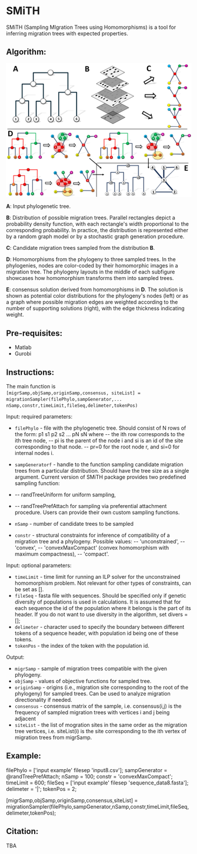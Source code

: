 # SMiTH
SMiTH (Sampling MIgration Trees using Homomorphisms) is a tool for inferring migration trees with expected properties.

## Algorithm:
![alt text](/images/flow.png)

**A**: Input phylogenetic tree. 

**B**: Distribution of possible migration trees. Parallel rectangles depict a probability density function, with each rectangle's width proportional to the corresponding probability. In practice, the distribution is represented either by a random graph model or by a stochastic graph generation procedure. 

**C**: Candidate migration trees sampled from the distribution **B**. 

**D**: Homomorphisms from the phylogeny to three sampled trees. In the phylogenies, nodes are color-coded by their homomorphic images in a migration tree. The phylogeny layouts in the middle of each subfigure showcases how homomorphism transforms them into sampled trees.  

**E**: consensus solution derived from homomorphisms in **D**. The solution is shown as potential color distributions for the phylogeny's nodes (left) or as a graph where possible migration edges are weighted according to the number of supporting solutions (right), with the edge thickness indicating weight.


## Pre-requisites:
   - Matlab
   - Gurobi

## Instructions:

The main function is  
``[migrSamp,objSamp,originSamp,consensus, siteList] = migrationSampler(filePhylo,sampGenerator,...
    nSamp,constr,timeLimit,fileSeq,delimeter,tokenPos)``

Input: required parameters:
- ``filePhylo`` -      file with the phylogenetic tree. Should consist of N rows of the form:
p1 s1
p2 s2
...
pN sN
where
 -- the ith row corresponds to the ith tree node,
 -- pi is the parent of the node i and si is an id of the site corresponding to that node.
 -- pr=0 for the root node r, and si=0 for internal nodes i.

- ``sampGeneratorf`` -  handle to the function sampling candidate migration trees from a particular distribution. Should have the tree size as a single argument. Current version of SMiTH package provides two predefined sampling function:
- -- randTreeUniform for uniform sampling, 
- -- randTreePrefAttach for sampling via preferential attachment procedure.
  Users can provide their own custom sampling functions.
  
- ``nSamp`` -          number of candidate trees to be sampled
- ``constr`` -         structural constraints for inference of compatibility of a migration tree and a phylogeny.
  Possible values:
  -- 'unconstrained',
  -- 'convex',
  -- 'convexMaxCompact' (convex homomorphism with maximum compactness),
  -- 'compact'.

Input: optional parameters:  
- ``timeLimit`` -      time limit for running an ILP solver for the unconstrained homomorphism problem. Not relevant for other types of constraints, can be set as [].
- ``fileSeq`` -       fasta file with sequences. Should be specified only if genetic diversity of populations is used in calculations. It is assumed that for each sequence the id of the population where it belongs is the part of its header. If you do not want to use diversity in the algorithm, set divers = [];
- ``delimeter`` -     character used to specify the boundary between different tokens of a sequence header, with population id being one of these tokens.
- ``tokenPos`` -      the index of the token with the population id.

Output:  
 - ``migrSamp`` -      sample of migration trees compatible with the given phylogeny.
 - ``objSamp`` -       values of objective functions for sampled tree. 
 - ``originSamp`` -    origins (i.e., migration site corresponding to the root of the phylogeny) for sampled trees. Can be used to analyze migration directionality if needed.
 - ``consensus`` -     consensus matrix of the sample, i.e. consensus(i,j) is the frequency of sampled migration trees with vertices i and j being adjacent
 - ``siteList`` -      the list of mogration sites in the same order as the migration tree vertices, i.e. siteList(i) is the site corresponding to the ith vertex of migration trees from migrSamp.

## Example: 
filePhylo = ['input example' filesep 'input8.csv'];
sampGenerator = @randTreePrefAttach;
nSamp = 100;
constr = 'convexMaxCompact'; 
timeLimit = 600;
fileSeq = ['input example' filesep 'sequence_data8.fasta'];
delimeter = '|';
tokenPos = 2;

[migrSamp,objSamp,originSamp,consensus,siteList] = migrationSampler(filePhylo,sampGenerator,nSamp,constr,timeLimit,fileSeq,delimeter,tokenPos);


## Citation:
TBA
